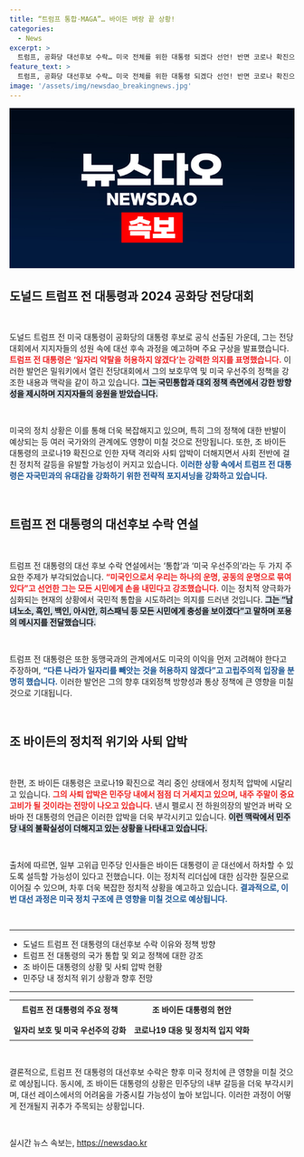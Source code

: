 ```yaml
---
title: “트럼프 통합·MAGA”… 바이든 벼랑 끝 상황!
categories:
  - News
excerpt: >
  트럼프, 공화당 대선후보 수락… 미국 전체를 위한 대통령 되겠다 선언! 반면 코로나 확진으로 자가격리 중인 바이든 대통령은 사퇴 압박 속에 위기 상황. 이번 주말, 대선 레이스의 판도는 어떻게 변할까? 클릭하세요!
feature_text: >
  트럼프, 공화당 대선후보 수락… 미국 전체를 위한 대통령 되겠다 선언! 반면 코로나 확진으로 자가격리 중인 바이든 대통령은 사퇴 압박 속에 위기 상황. 이번 주말, 대선 레이스의 판도는 어떻게 변할까? 클릭하세요!
image: '/assets/img/newsdao_breakingnews.jpg'
---
```


<p><img src="/assets/img/newsdao_breakingnews.jpg" alt="ontimetimes 속보" /></p>

<h2 data-ke-size="size26">도널드 트럼프 전 대통령과 2024 공화당 전당대회</h2>

<p data-ke-size="size16">&nbsp;</p>

<p>도널드 트럼프 전 미국 대통령이 공화당의 대통령 후보로 공식 선출된 가운데, 그는 전당대회에서 지지자들의 성원 속에 대선 후속 과정을 예고하며 주요 구상을 발표했습니다. <b><span style="color: #ee2323;">트럼프 전 대통령은 ‘일자리 약탈을 허용하지 않겠다’는 강력한 의지를 표명했습니다.</span></b> 이러한 발언은 밀워키에서 열린 전당대회에서 그의 보호무역 및 미국 우선주의 정책을 강조한 내용과 맥락을 같이 하고 있습니다. <b><span style="background-color: #21538527;">그는 국민통합과 대외 정책 측면에서 강한 방향성을 제시하며 지지자들의 응원을 받았습니다.</span></b> </p>

<p data-ke-size="size16">&nbsp;</p>

<p>미국의 정치 상황은 이를 통해 더욱 복잡해지고 있으며, 특히 그의 정책에 대한 반발이 예상되는 등 여러 국가와의 관계에도 영향이 미칠 것으로 전망됩니다. 또한, 조 바이든 대통령의 코로나19 확진으로 인한 자택 격리와 사퇴 압박이 더해지면서 사회 전반에 걸친 정치적 갈등을 유발할 가능성이 커지고 있습니다. <b><span style="color: #1a5490;">이러한 상황 속에서 트럼프 전 대통령은 자국민과의 유대감을 강화하기 위한 전략적 포지셔닝을 강화하고 있습니다.</span></b></p>

<p data-ke-size="size16">&nbsp;</p>

<h2 data-ke-size="size26">트럼프 전 대통령의 대선후보 수락 연설</h2>

<p data-ke-size="size16">&nbsp;</p>

<p>트럼프 전 대통령의 대선 후보 수락 연설에서는 ‘통합’과 ‘미국 우선주의’라는 두 가지 주요한 주제가 부각되었습니다. <b><span style="color: #ee2323;">“미국인으로서 우리는 하나의 운명, 공동의 운명으로 묶여 있다”고 선언한 그는 모든 시민에게 손을 내민다고 강조했습니다.</span></b> 이는 정치적 양극화가 심화되는 현재의 상황에서 국민적 통합을 시도하려는 의지를 드러낸 것입니다. <b><span style="background-color: #21538527;">그는 “남녀노소, 흑인, 백인, 아시안, 히스패닉 등 모든 시민에게 충성을 보이겠다”고 말하며 포용의 메시지를 전달했습니다.</span></b> </p>

<p data-ke-size="size16">&nbsp;</p>

<p>트럼프 전 대통령은 또한 동맹국과의 관계에서도 미국의 이익을 먼저 고려해야 한다고 주장하며, <b><span style="color: #1a5490;">“다른 나라가 일자리를 빼앗는 것을 허용하지 않겠다”고 고립주의적 입장을 분명히 했습니다.</span></b> 이러한 발언은 그의 향후 대외정책 방향성과 통상 정책에 큰 영향을 미칠 것으로 기대됩니다.</p>

<p data-ke-size="size16">&nbsp;</p>

<h2 data-ke-size="size26">조 바이든의 정치적 위기와 사퇴 압박</h2>

<p data-ke-size="size16">&nbsp;</p>

<p>한편, 조 바이든 대통령은 코로나19 확진으로 격리 중인 상태에서 정치적 압박에 시달리고 있습니다. <b><span style="color: #ee2323;">그의 사퇴 압박은 민주당 내에서 점점 더 거세지고 있으며, 내주 주말이 중요 고비가 될 것이라는 전망이 나오고 있습니다.</span></b> 낸시 펠로시 전 하원의장의 발언과 버락 오바마 전 대통령의 언급은 이러한 압박을 더욱 부각시키고 있습니다. <b><span style="background-color: #21538527;">이런 맥락에서 민주당 내의 불확실성이 더해지고 있는 상황을 나타내고 있습니다.</span></b> </p>

<p data-ke-size="size16">&nbsp;</p>

<p>출처에 따르면, 일부 고위급 민주당 인사들은 바이든 대통령이 곧 대선에서 하차할 수 있도록 설득할 가능성이 있다고 전했습니다. 이는 정치적 리더십에 대한 심각한 질문으로 이어질 수 있으며, 차후 더욱 복잡한 정치적 상황을 예고하고 있습니다. <b><span style="color: #1a5490;">결과적으로, 이번 대선 과정은 미국 정치 구조에 큰 영향을 미칠 것으로 예상됩니다.</span></b></p>

<p data-ke-size="size16">&nbsp;</p>

<hr>

<ul>
    <li>도널드 트럼프 전 대통령의 대선후보 수락 이유와 정책 방향</li>
    <li>트럼프 전 대통령의 국가 통합 및 외교 정책에 대한 강조</li>
    <li>조 바이든 대통령의 상황 및 사퇴 압박 현황</li>
    <li>민주당 내 정치적 위기 상황과 향후 전망</li>
</ul>

<hr>

<table style="width: 100%;">
    <tr>
        <td style="text-align: center; height: 30px;"><b>트럼프 전 대통령의 주요 정책</b></td>
        <td style="text-align: center; height: 30px;"><b>조 바이든 대통령의 현안</b></td>
    </tr>
    <tr>
        <td style="text-align: center; height: 30px;"><b>일자리 보호 및 미국 우선주의 강화</b></td>
        <td style="text-align: center; height: 30px;"><b>코로나19 대응 및 정치적 입지 약화</b></td>
    </tr>
</table>

<p data-ke-size="size16">&nbsp;</p>

<p>결론적으로, 트럼프 전 대통령의 대선후보 수락은 향후 미국 정치에 큰 영향을 미칠 것으로 예상됩니다. 동시에, 조 바이든 대통령의 상황은 민주당의 내부 갈등을 더욱 부각시키며, 대선 레이스에서의 어려움을 가중시킬 가능성이 높아 보입니다. 이러한 과정이 어떻게 전개될지 귀추가 주목되는 상황입니다. <p data-ke-size="size16">&nbsp;</p></p>
실시간 뉴스 속보는, <a href="https://newsdao.kr" rel="dofollow">https://newsdao.kr</a>


